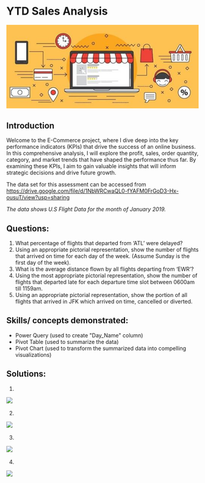 # YTD Sales Analysis

![](Images/intro.JPG)

## Introduction
Welcome to the E-Commerce project, where I dive deep into the key performance indicators (KPIs) that drive the success of an online business. In this comprehensive analysis, I will explore the profit, sales, order quantity, category, and market trends that have shaped the performance thus far. By examining these KPIs, I aim to gain valuable insights that will inform strategic decisions and drive future growth.

The data set for this assessment can be accessed from https://drive.google.com/file/d/1NbWRCwaQL0-fYAFM0FrGoD3-Hx-ousuT/view?usp=sharing

_The data shows U.S Flight Data for the month of January 2019._

## Questions:
1. What percentage of flights that departed from ‘ATL’ were delayed?
2. Using an appropriate pictorial representation, show the number of flights that arrived on time for each day of the week. (Assume Sunday is the first day of the week). 
3. What is the average distance flown by all flights departing from ‘EWR’? 
4. Using the most appropriate pictorial representation, show the number of flights that departed late for each departure time slot between 0600am till 1159am. 
5. Using an appropriate pictorial representation, show the portion of all flights that arrived in JFK which arrived on time, cancelled or diverted.

## Skills/ concepts demonstrated:
- Power Query (used to create "Day_Name" column)
- Pivot Table (used to summarize the data)
- Pivot Chart (used to transform the summarized data into compelling visualizations)

## Solutions:
1.
![](Images/solution_1.JPG)

2.
![](Images/solution_2.JPG)

3.
![](Images/solution_3.JPG)

4.
![](Images/solution_4.JPG)
